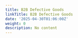 ```yaml
---
title: B2B Defective Goods
linkTitle: B2B Defective Goods
date: '2025-04-30T01:06:00Z'
weight: 0
description: No content
---
```



